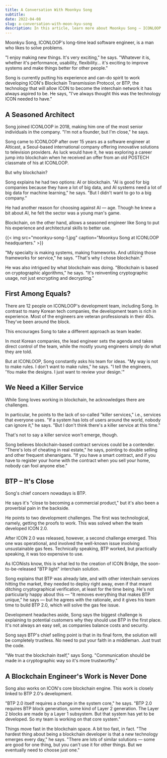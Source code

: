 ```yaml
---
title: A Conversation With Moonkyu Song
subtitle: 
date: 2022-04-08
slug: a-conversation-with-moon-kyu-song
description: In this article, learn more about Moonkyu Song – ICONLOOP's lead software engineer currently working on BTP.
---
```


Moonkyu Song, ICONLOOP's long-time lead software engineer, is a man who likes to solve problems.

"I enjoy making new things. It's very exciting," he says. "Whatever it is, whether it's performance, usability, flexibility... it's exciting to improve systems and make things better for other people."

Song is currently putting his experience and can-do spirit to work developing ICON's Blockchain Transmission Protocol, or BTP, the technology that will allow ICON to become the interchain network it has always aspired to be. He says, "I've always thought this was the technology ICON needed to have."

## A Seasoned Architect

Song joined ICONLOOP in 2018, making him one of the most senior individuals in the company. "I'm not a founder, but I'm close," he says.

Song came to ICONLOOP after over 15 years as a software engineer at Alticast, a Seoul-based international company offering innovative solutions to television providers. As luck would have it, he was exploring a career jump into blockchain when he received an offer from an old POSTECH classmate of his at ICONLOOP.

But why blockchain?

Song explains he had two options: AI or blockchain. "AI is good for big companies because they have a lot of big data, and AI systems need a lot of big data for machine learning," he says. "But I didn't want to go to a big company."

He had another reason for choosing against AI — age. Though he knew a bit about AI, he felt the sector was a young man's game.

Blockchain, on the other hand, allows a seasoned engineer like Song to put his experience and architectural skills to better use.

{{< img src="moonkyu-song-1.jpg" caption="Moonkyu Song at ICONLOOP headquarters." >}}

"My specialty is making systems, making frameworks. And utilizing those frameworks for service," he says. "That's why I chose blockchain."

He was also intrigued by what blockchain was doing. "Blockchain is based on cryptographic algorithms," he says. "It's reinventing cryptographic usage, not just encrypting and decrypting."

## First Among Equals?

There are 12 people on ICONLOOP's development team, including Song. In contrast to many Korean tech companies, the development team is rich in experience. Most of the engineers are veteran professionals in their 40s. They've been around the block.

This encourages Song to take a different approach as team leader.

In most Korean companies, the lead engineer sets the agenda and takes direct control of the team, while the mostly young engineers simply do what they are told.

But at ICONLOOP, Song constantly asks his team for ideas. "My way is not to make rules. I don't want to make rules," he says. "I tell the engineers, 'You make the designs. I just want to review your design.'"

## We Need a Killer Service

While Song loves working in blockchain, he acknowledges there are challenges.

In particular, he points to the lack of so-called "killer services," i.e., services that everyone uses. "If a system has lots of users around the world, nobody can ignore it," he says. "But I don't think there's a killer service at this time."

That's not to say a killer service won't emerge, though.

Song believes blockchain-based contract services could be a contender. "There's lots of cheating in real estate," he says, pointing to double selling and other frequent shenanigans. "If you have a smart contract, and if you have to register your home with the contract when you sell your home, nobody can fool anyone else."

## BTP – It's Close

Song's chief concern nowadays is BTP.

He says it's "close to becoming a commercial product," but it's also been a proverbial pain in the backside.

He points to two development challenges. The first was technological, namely, getting the proofs to work. This was solved when the team developed ICON 2.0.

After ICON 2.0 was released, however, a second challenge emerged. This one was operational, and involved the well-known issue involving unsustainable gas fees. Technically speaking, BTP worked, but practically speaking, it was too expensive to use.

As ICONists know, this is what led to the creation of ICON Bridge, the soon-to-be-released "BTP light" interchain solution.

Song explains that BTP was already late, and with other interchain services hitting the market, they needed to deploy right away, even if that meant ditching cryptographical verification, at least for the time being. He's not particularly happy about this — "It removes everything that makes BTP unique," he says — but he agrees with the rationale, and it gives his team time to build BTP 2.0, which will solve the gas fee issue.

Development headaches aside, Song says the biggest challenge is explaining to potential customers why they should use BTP in the first place. It's not always an easy sell, as companies balance costs and security.

Song says BTP's chief selling point is that in its final form, the solution will be completely trustless. No need to put your faith in a middleman. Just trust the code.

"We trust the blockchain itself," says Song. "Communication should be made in a cryptographic way so it's more trustworthy."

## A Blockchain Engineer's Work is Never Done

Song also works on ICON's core blockchain engine. This work is closely linked to BTP 2.0's development.

"BTP 2.0 itself requires a change in the system core," he says. "BTP 2.0 requires BTP block generation, some kind of Layer 2 generation. The Layer 2 blocks are made by a Layer 1 subsystem. But that system has yet to be developed. So my team is working on that core system."

Things move fast in the blockchain space. A bit too fast, in fact. "The hardest thing about being a blockchain developer is that a new technology emerges every day," he says. "There are lots of similar solutions — some are good for one thing, but you can't use it for other things. But we eventually need to choose just one."
